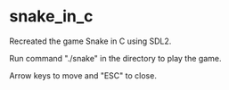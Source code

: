 # snake_in_c
Recreated the game Snake in C using SDL2.

Run command "./snake" in the directory to play the game.

Arrow keys to move and "ESC" to close.
